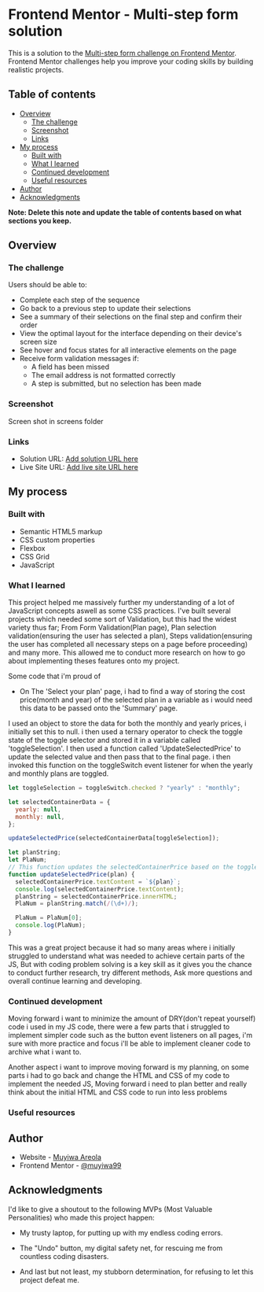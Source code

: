 # Frontend Mentor - Multi-step form solution

This is a solution to the [Multi-step form challenge on Frontend Mentor](https://www.frontendmentor.io/challenges/multistep-form-YVAnSdqQBJ). Frontend Mentor challenges help you improve your coding skills by building realistic projects.

## Table of contents

- [Overview](#overview)
  - [The challenge](#the-challenge)
  - [Screenshot](#screenshot)
  - [Links](#links)
- [My process](#my-process)
  - [Built with](#built-with)
  - [What I learned](#what-i-learned)
  - [Continued development](#continued-development)
  - [Useful resources](#useful-resources)
- [Author](#author)
- [Acknowledgments](#acknowledgments)

**Note: Delete this note and update the table of contents based on what sections you keep.**

## Overview

### The challenge

Users should be able to:

- Complete each step of the sequence
- Go back to a previous step to update their selections
- See a summary of their selections on the final step and confirm their order
- View the optimal layout for the interface depending on their device's screen size
- See hover and focus states for all interactive elements on the page
- Receive form validation messages if:
  - A field has been missed
  - The email address is not formatted correctly
  - A step is submitted, but no selection has been made

### Screenshot

Screen shot in screens folder

### Links

- Solution URL: [Add solution URL here](https://your-solution-url.com)
- Live Site URL: [Add live site URL here](https://your-live-site-url.com)

## My process

### Built with

- Semantic HTML5 markup
- CSS custom properties
- Flexbox
- CSS Grid
- JavaScript

### What I learned

This project helped me massively further my understanding of a lot of JavaScript concepts aswell as some CSS practices. I've built several projects which needed some sort of Validation, but this had the widest variety thus far; From Form Validation(Plan page), Plan selection validation(ensuring the user has selected a plan), Steps validation(ensuring the user has completed all necessary steps on a page before proceeding) and many more. This allowed me to conduct more research on how to go about implementing theses features onto my project.

Some code that i'm proud of

- On The 'Select your plan' page, i had to find a way of storing the cost price(month and year) of the selected plan in a variable as i would need this data to be passed onto the 'Summary' page.

I used an object to store the data for both the monthly and yearly prices, i initially set this to null. i then used a ternary operator to check the toggle state of the toggle selector and stored it in a variable called 'toggleSelection'. I then used a function called 'UpdateSelectedPrice' to update the selected value and then pass that to the final page. i then invoked this function on the toggleSwitch event listener for when the yearly and monthly plans are toggled.

```js
let toggleSelection = toggleSwitch.checked ? "yearly" : "monthly";

let selectedContainerData = {
  yearly: null,
  monthly: null,
};

updateSelectedPrice(selectedContainerData[toggleSelection]);

let planString;
let PlaNum;
// This function updates the selectedContainerPrice based on the toggleSelection of the selectedContainerData.
function updateSelectedPrice(plan) {
  selectedContainerPrice.textContent = `${plan}`;
  console.log(selectedContainerPrice.textContent);
  planString = selectedContainerPrice.innerHTML;
  PlaNum = planString.match(/(\d+)/);

  PlaNum = PlaNum[0];
  console.log(PlaNum);
}
```

This was a great project because it had so many areas where i initially struggled to understand what was needed to achieve certain parts of the JS, But with coding problem solving is a key skill as it gives you the chance to conduct further research, try different methods, Ask more questions and overall continue learning and developing.

### Continued development

Moving forward i want to minimize the amount of DRY(don't repeat yourself) code i used in my JS code, there were a few parts that i struggled to implement simpler code such as the button event listeners on all pages, i'm sure with more practice and focus i'll be able to implement cleaner code to archive what i want to.

Another aspect i want to improve moving forward is my planning, on some parts i had to go back and change the HTML and CSS of my code to implement the needed JS, Moving forward i need to plan better and really think about the initial HTML and CSS code to run into less problems

### Useful resources

## Author

- Website - [Muyiwa Areola](https://github.com/muyiwa99)
- Frontend Mentor - [@muyiwa99](https://www.frontendmentor.io/profile/muyiwa99)

## Acknowledgments

I'd like to give a shoutout to the following MVPs (Most Valuable Personalities) who made this project happen:

- My trusty laptop, for putting up with my endless coding errors.

- The "Undo" button, my digital safety net, for rescuing me from countless coding disasters.

- And last but not least, my stubborn determination, for refusing to let this project defeat me.
